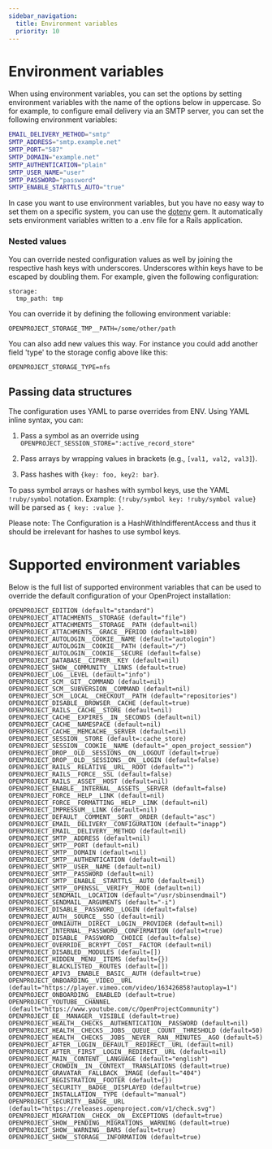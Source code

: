 ```yaml
---
sidebar_navigation:
  title: Environment variables
  priority: 10
---
```




# Environment variables

When using environment variables, you can set the options by setting environment variables with the name of the options below in uppercase. So for example, to configure email delivery via an SMTP server, you can set the following environment variables:

```bash
EMAIL_DELIVERY_METHOD="smtp"
SMTP_ADDRESS="smtp.example.net"
SMTP_PORT="587"
SMTP_DOMAIN="example.net"
SMTP_AUTHENTICATION="plain"
SMTP_USER_NAME="user"
SMTP_PASSWORD="password"
SMTP_ENABLE_STARTTLS_AUTO="true"
```

In case you want to use environment variables, but you have no easy way to set them on a specific system, you can use the [dotenv](https://github.com/bkeepers/dotenv) gem. It automatically sets environment variables written to a .env file for a Rails application.



### Nested values

You can override nested configuration values as well by joining the respective hash keys with underscores.
Underscores within keys have to be escaped by doubling them.
For example, given the following configuration:

    storage:
      tmp_path: tmp

You can override it by defining the following environment variable:

    OPENPROJECT_STORAGE_TMP__PATH=/some/other/path

You can also add new values this way. For instance you could add another field 'type' to the
storage config above like this:

    OPENPROJECT_STORAGE_TYPE=nfs

## Passing data structures

The configuration uses YAML to parse overrides from ENV. Using YAML inline syntax, you can:

1. Pass a symbol as an override using `OPENPROJECT_SESSION_STORE=":active_record_store"`

2. Pass arrays by wrapping values in brackets (e.g., `[val1, val2, val3]`).

3. Pass hashes with `{key: foo, key2: bar}`.

To pass symbol arrays or hashes with symbol keys, use the YAML `!ruby/symbol` notation.
Example: `{!ruby/symbol key: !ruby/symbol value}` will be parsed as `{ key: :value }`.

Please note: The Configuration is a HashWithIndifferentAccess and thus it should be irrelevant for hashes to use symbol keys.


# Supported environment variables

Below is the full list of supported environment variables that can be used to override the default configuration of your OpenProject installation:

```
OPENPROJECT_EDITION (default="standard")                                                                                                         
OPENPROJECT_ATTACHMENTS__STORAGE (default="file")                                                                                                 
OPENPROJECT_ATTACHMENTS__STORAGE__PATH (default=nil)
OPENPROJECT_ATTACHMENTS__GRACE__PERIOD (default=180)                                                             
OPENPROJECT_AUTOLOGIN__COOKIE__NAME (default="autologin")
OPENPROJECT_AUTOLOGIN__COOKIE__PATH (default="/")
OPENPROJECT_AUTOLOGIN__COOKIE__SECURE (default=false)   
OPENPROJECT_DATABASE__CIPHER__KEY (default=nil)            
OPENPROJECT_SHOW__COMMUNITY__LINKS (default=true)      
OPENPROJECT_LOG__LEVEL (default="info")              
OPENPROJECT_SCM__GIT__COMMAND (default=nil)          
OPENPROJECT_SCM__SUBVERSION__COMMAND (default=nil)
OPENPROJECT_SCM__LOCAL__CHECKOUT__PATH (default="repositories")
OPENPROJECT_DISABLE__BROWSER__CACHE (default=true)   
OPENPROJECT_RAILS__CACHE__STORE (default=nil)                                                   
OPENPROJECT_CACHE__EXPIRES__IN__SECONDS (default=nil)
OPENPROJECT_CACHE__NAMESPACE (default=nil)
OPENPROJECT_CACHE__MEMCACHE__SERVER (default=nil)
OPENPROJECT_SESSION__STORE (default=:cache_store)
OPENPROJECT_SESSION__COOKIE__NAME (default="_open_project_session")
OPENPROJECT_DROP__OLD__SESSIONS__ON__LOGOUT (default=true)
OPENPROJECT_DROP__OLD__SESSIONS__ON__LOGIN (default=false)
OPENPROJECT_RAILS__RELATIVE__URL__ROOT (default="")
OPENPROJECT_RAILS__FORCE__SSL (default=false)
OPENPROJECT_RAILS__ASSET__HOST (default=nil)
OPENPROJECT_ENABLE__INTERNAL__ASSETS__SERVER (default=false)
OPENPROJECT_FORCE__HELP__LINK (default=nil)
OPENPROJECT_FORCE__FORMATTING__HELP__LINK (default=nil)
OPENPROJECT_IMPRESSUM__LINK (default=nil)
OPENPROJECT_DEFAULT__COMMENT__SORT__ORDER (default="asc")
OPENPROJECT_EMAIL__DELIVERY__CONFIGURATION (default="inapp")
OPENPROJECT_EMAIL__DELIVERY__METHOD (default=nil)
OPENPROJECT_SMTP__ADDRESS (default=nil)
OPENPROJECT_SMTP__PORT (default=nil)
OPENPROJECT_SMTP__DOMAIN (default=nil)
OPENPROJECT_SMTP__AUTHENTICATION (default=nil)                                                                                                       
OPENPROJECT_SMTP__USER__NAME (default=nil)
OPENPROJECT_SMTP__PASSWORD (default=nil)
OPENPROJECT_SMTP__ENABLE__STARTTLS__AUTO (default=nil)                                                                                            
OPENPROJECT_SMTP__OPENSSL__VERIFY__MODE (default=nil)                                                                                     
OPENPROJECT_SENDMAIL__LOCATION (default="/usr/sbinsendmail")
OPENPROJECT_SENDMAIL__ARGUMENTS (default="-i")                                                                           
OPENPROJECT_DISABLE__PASSWORD__LOGIN (default=false)
OPENPROJECT_AUTH__SOURCE__SSO (default=nil)       
OPENPROJECT_OMNIAUTH__DIRECT__LOGIN__PROVIDER (default=nil)
OPENPROJECT_INTERNAL__PASSWORD__CONFIRMATION (default=true)
OPENPROJECT_DISABLE__PASSWORD__CHOICE (default=false)    
OPENPROJECT_OVERRIDE__BCRYPT__COST__FACTOR (default=nil)
OPENPROJECT_DISABLED__MODULES (default=[])              
OPENPROJECT_HIDDEN__MENU__ITEMS (default={})               
OPENPROJECT_BLACKLISTED__ROUTES (default=[])         
OPENPROJECT_APIV3__ENABLE__BASIC__AUTH (default=true)
OPENPROJECT_ONBOARDING__VIDEO__URL (default="https://player.vimeo.com/video/163426858?autoplay=1")
OPENPROJECT_ONBOARDING__ENABLED (default=true)    
OPENPROJECT_YOUTUBE__CHANNEL (default="https://www.youtube.com/c/OpenProjectCommunity")
OPENPROJECT_EE__MANAGER__VISIBLE (default=true)      
OPENPROJECT_HEALTH__CHECKS__AUTHENTICATION__PASSWORD (default=nil)                              
OPENPROJECT_HEALTH__CHECKS__JOBS__QUEUE__COUNT__THRESHOLD (default=50)
OPENPROJECT_HEALTH__CHECKS__JOBS__NEVER__RAN__MINUTES__AGO (default=5)               
OPENPROJECT_AFTER__LOGIN__DEFAULT__REDIRECT__URL (default=nil)
OPENPROJECT_AFTER__FIRST__LOGIN__REDIRECT__URL (default=nil)   
OPENPROJECT_MAIN__CONTENT__LANGUAGE (default="english")               
OPENPROJECT_CROWDIN__IN__CONTEXT__TRANSLATIONS (default=true)         
OPENPROJECT_GRAVATAR__FALLBACK__IMAGE (default="404")      
OPENPROJECT_REGISTRATION__FOOTER (default={})            
OPENPROJECT_SECURITY__BADGE__DISPLAYED (default=true)
OPENPROJECT_INSTALLATION__TYPE (default="manual")            
OPENPROJECT_SECURITY__BADGE__URL (default="https://releases.openproject.com/v1/check.svg")
OPENPROJECT_MIGRATION__CHECK__ON__EXCEPTIONS (default=true)
OPENPROJECT_SHOW__PENDING__MIGRATIONS__WARNING (default=true)
OPENPROJECT_SHOW__WARNING__BARS (default=true) 
OPENPROJECT_SHOW__STORAGE__INFORMATION (default=true)    
```
